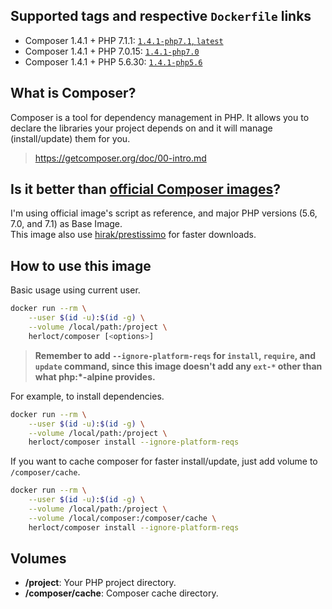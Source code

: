 ## Supported tags and respective `Dockerfile` links

* Composer 1.4.1 + PHP 7.1.1: [`1.4.1-php7.1`, `latest`](https://github.com/herloct/docker-composer/blob/1.4.1/7.1/Dockerfile)
* Composer 1.4.1 + PHP 7.0.15: [`1.4.1-php7.0`](https://github.com/herloct/docker-composer/blob/1.4.1/7.0/Dockerfile)
* Composer 1.4.1 + PHP 5.6.30: [`1.4.1-php5.6`](https://github.com/herloct/docker-composer/blob/1.4.1/5.6/Dockerfile)

## What is Composer?

Composer is a tool for dependency management in PHP. It allows you to declare the libraries your project depends on and it will manage (install/update) them for you.

> https://getcomposer.org/doc/00-intro.md

## Is it better than [official Composer images](https://hub.docker.com/r/_/composer/)?

I'm using official image's script as reference, and major PHP versions (5.6, 7.0, and 7.1) as Base Image.  
This image also use [hirak/prestissimo](https://github.com/hirak/prestissimo) for faster downloads.

## How to use this image

Basic usage using current user.

```sh
docker run --rm \
    --user $(id -u):$(id -g) \
    --volume /local/path:/project \
    herloct/composer [<options>]
```

> **Remember to add `--ignore-platform-reqs` for `install`, `require`, and `update` command, since this image
doesn't add any `ext-*` other than what php:*-alpine provides.**

For example, to install dependencies.

```sh
docker run --rm \
    --user $(id -u):$(id -g) \
    --volume /local/path:/project \
    herloct/composer install --ignore-platform-reqs
```

If you want to cache composer for faster install/update, just add volume to `/composer/cache`.

```sh
docker run --rm \
    --user $(id -u):$(id -g) \
    --volume /local/path:/project \
    --volume /local/composer:/composer/cache \
    herloct/composer install --ignore-platform-reqs
```

## Volumes

* **/project**: Your PHP project directory.
* **/composer/cache**: Composer cache directory.
